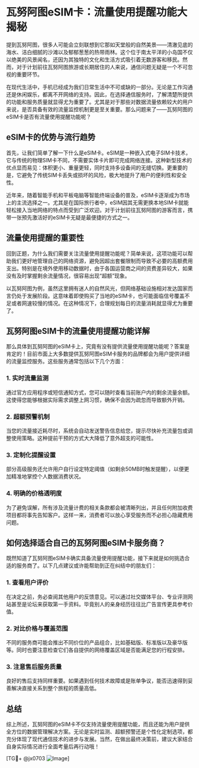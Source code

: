 # 瓦努阿图eSIM卡：流量使用提醒功能大揭秘

提到瓦努阿图，很多人可能会立刻联想到它那如天堂般的自然美景——清澈见底的海水、洁白细腻的沙滩以及郁郁葱葱的热带雨林。这个位于南太平洋的小岛国不仅以绝美的风景闻名，还因为其独特的文化和生活方式吸引着无数游客和移民。然而，对于计划前往瓦努阿图旅游或长期居住的人来说，通信问题无疑是一个不可忽视的重要环节。

在现代生活中，手机已经成为我们日常生活中不可或缺的一部分。无论是工作沟通还是休闲娱乐，都离不开网络的支持。因此，在选择通信服务时，了解清楚所提供的功能和服务质量就显得尤为重要了。尤其是对于那些对数据流量依赖较大的用户来说，是否具备有效的流量监控机制更是至关重要。那么问题来了——瓦努阿图的eSIM卡是否有流量使用提醒功能呢？

## eSIM卡的优势与流行趋势

首先，让我们简单了解一下什么是eSIM卡。eSIM是一种嵌入式电子SIM卡技术，它与传统的物理SIM卡不同，不需要实体卡片即可完成网络连接。这种新型技术的优点显而易见：体积更小、重量更轻，同时支持多设备间的无缝切换。更重要的是，它避免了传统SIM卡丢失或损坏的风险，极大地提升了用户的便利性和安全性。

近年来，随着智能手机和平板电脑等智能终端设备的普及，eSIM卡逐渐成为市场上的主流选择之一。尤其是在国际旅行者中，eSIM因其无需更换本地SIM卡就能轻松接入当地网络的特点而受到广泛欢迎。对于计划前往瓦努阿图的游客而言，携带一张预先激活好的eSIM卡无疑是最便捷的方式之一。

## 流量使用提醒的重要性

回到正题，为什么我们需要关注流量使用提醒功能呢？简单来说，这项功能可以帮助我们更好地管理自己的网络资源，避免因超出套餐限制而导致不必要的高额费用支出。特别是在境外使用移动数据时，由于各国运营商之间的资费差异较大，如果没有及时掌握剩余流量情况，很容易出现“超额”现象。

以瓦努阿图为例，虽然这里拥有迷人的自然风光，但网络基础设施相对发达国家而言仍处于发展阶段。这意味着即使购买了当地的eSIM卡，也可能面临信号覆盖不足或者网速较慢的情况。在这种情况下，合理规划每日的流量消耗就显得尤为重要了。

## 瓦努阿图eSIM卡的流量使用提醒功能详解

那么具体到瓦努阿图的eSIM卡上，究竟有没有提供流量使用提醒功能呢？答案是肯定的！目前市面上大多数提供瓦努阿图eSIM卡服务的品牌都会为用户提供详细的流量监控服务。这些服务通常包括以下几个方面：

### 1. 实时流量监测
通过官方应用程序或短信通知方式，您可以随时查看当前账户内的剩余流量余额。这使得您能够根据实际需求调整上网习惯，确保不会因为疏忽而导致额外开销。

### 2. 超额预警机制
当您的流量接近耗尽时，系统会自动发送警告信息给您，提示尽快补充流量包或调整使用策略。这种提前干预的方式大大降低了意外超支的可能性。

### 3. 定制化提醒设置
部分高级服务还允许用户自行设定特定阈值（如剩余50MB时触发提醒），以便更加精准地掌控个人数据消费状况。

### 4. 明确的价格透明度
为了避免误解，所有涉及流量计费的相关条款都会被清晰列出，并且任何附加收费项目都将事先告知客户。这样一来，消费者可以放心享受服务而不必担心隐藏费用问题。

## 如何选择适合自己的瓦努阿图eSIM卡服务商？

既然知道了瓦努阿图eSIM卡确实具备流量使用提醒功能，接下来就是如何挑选合适的服务商了。以下几点建议或许能帮助到正在纠结中的朋友们：

### 1. 查看用户评价
在决定之前，务必查阅其他用户的反馈意见。可以通过社交媒体平台、专业评测网站甚至是论坛来获取第一手资料。毕竟别人的亲身经历往往比广告宣传更具参考价值。

### 2. 对比价格与覆盖范围
不同的服务商可能会推出不同价位的产品组合，比如基础版、标准版以及豪华版等。同时也要注意检查它们各自提供的网络覆盖区域是否能满足您的行程安排。

### 3. 注意售后服务质量
良好的售后支持同样重要。如果遇到任何技术故障或是账单争议，能否迅速得到妥善解决直接关系到整个旅程的质量高低。

## 总结

综上所述，瓦努阿图的eSIM卡不仅支持流量使用提醒功能，而且还能为用户提供全方位的数据管理解决方案。无论是实时监测、超额预警还是个性化定制选项，都充分体现了现代通信技术的进步与发展。当然，在做出最终决策前，建议大家结合自身实际情况进行全面考量后再行动哦！

[TG💪+ @jx0703 ![Image](https://github.com/user-attachments/assets/dbca1d08-cadb-493c-b0ec-ad6f7a83f270)]